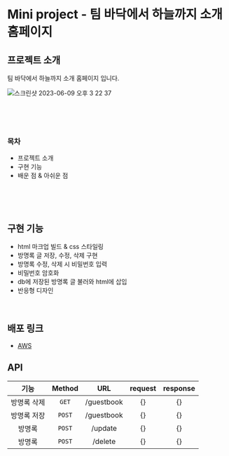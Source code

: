 # Mini project - 팀 바닥에서 하늘까지 소개 홈페이지

## 프로젝트 소개

팀 바닥에서 하늘까지 소개 홈페이지 입니다.

![스크린샷 2023-06-09 오후 3 22 37](https://github.com/ByHorizon/hanghae/assets/84562770/e57c612f-38f1-49f1-8e58-933ba7b88602)

<br/>
<br/>
<br/>

### 목차

-   프로젝트 소개
-   구현 기능
-   배운 점 & 아쉬운 점

<br/>

<br/>

<br>

## 구현 기능

-   html 마크업 빌드 & css 스타일링
-   방명록 글 저장, 수정, 삭제 구현
-   방명록 수정, 삭제 시 비밀번호 입력
-   비밀번호 암호화
-   db에 저장된 방명록 글 불러와 html에 삽입
-   반응형 디자인

<br>

## 배포 링크

-   [AWS](http://mini.eba-cqpj3jhf.ap-northeast-2.elasticbeanstalk.com/)

## API

|    기능     | Method |    URL     | request | response |
| :---------: | :----: | :--------: | :-----: | :------: |
| 방명록 삭제 | `GET`  | /guestbook |   {}    |    {}    |
| 방명록 저장 | `POST` | /guestbook |   {}    |    {}    |
|   방명록    | `POST` |  /update   |   {}    |    {}    |
|   방명록    | `POST` |  /delete   |   {}    |    {}    |

